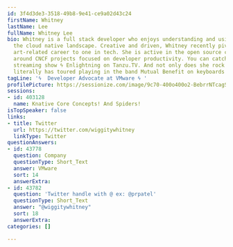 ```yaml
---
id: 3f4d3de3-3518-49b8-9e41-ce9a02d43c24
firstName: Whitney
lastName: Lee
fullName: Whitney Lee
bio: Whitney is a full stack developer who enjoys understanding and using tools in
  the cloud native landscape. Creative and driven, Whitney recently pivoted from an
  art-related career to one in tech. She is active in the open source community, especially
  around CNCF projects focused on developer productivity. You can catch her lightboard
  streaming show ϟ Enlightning on Tanzu.TV. And not only does she rock at tech - she
  literally has toured playing in the band Mutual Benefit on keyboards and vocals.
tagLine: 'ϟ  Developer Advocate at VMware ϟ '
profilePicture: https://sessionize.com/image/9c70-400o400o2-BebrrNTcagSegXkZAWzWAD.jpg
sessions:
- id: 403128
  name: Knative Core Concepts! And Spiders!
isTopSpeaker: false
links:
- title: Twitter
  url: https://twitter.com/wiggitywhitney
  linkType: Twitter
questionAnswers:
- id: 43778
  question: Company
  questionType: Short_Text
  answer: VMware
  sort: 14
  answerExtra: 
- id: 43782
  question: 'Twitter handle with @ ex: @prpatel'
  questionType: Short_Text
  answer: "@wiggitywhitney"
  sort: 18
  answerExtra: 
categories: []

---
```

